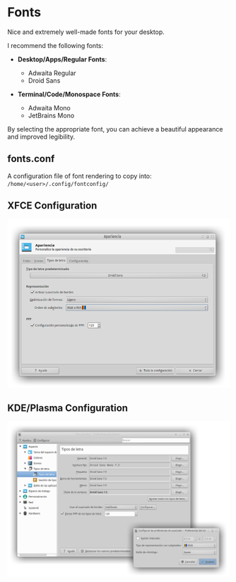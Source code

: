 # Fonts

Nice and extremely well-made fonts for your desktop.

I recommend the following fonts:

- **Desktop/Apps/Regular Fonts**:
	- Adwaita Regular
	- Droid Sans
	
- **Terminal/Code/Monospace Fonts**:
	- Adwaita Mono
	- JetBrains Mono

By selecting the appropriate font, you can achieve a beautiful appearance and improved legibility.


## fonts.conf

A configuration file of font rendering to copy into:
`/home/<user>/.config/fontconfig/`

## XFCE Configuration

![XFCE Font Configuration](./fonts-xfce.png)

## KDE/Plasma Configuration

![KDE / Plasma Font Configuration](./fonts-kde.png)